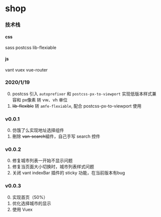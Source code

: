 # shop

### 技术栈
#### css
sass
postcss
lib-flexiable
#### js
vant
vuex
vue-router


### 2020/1/19 
0. postcss 引入 `autoprefixer` 和 `postcss-px-to-viewport` 实现低版本样式兼容和 px像素 转 vw、vh 单位
0. ~~lib-flexible~~ 转 `amfe-flexiable`, 配合 postcss-px-to-viewport 使用


### v0.0.1
0. 仿饿了么实现地址选择组件
0. 刪除 ~~van-search~~組件，自己手写 search 控件

### v0.0.2
0. 修复城市列表一开始不显示问题
0. 修复当页面大小切换时，城市列表样式问题
0. 关闭 vant indexBar 插件的 sticky 功能，在当前版本有bug


### v0.0.3
0. 实现首页（50%）
0. 优化选择城市的显示
0. 使用 Vuex